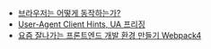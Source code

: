 - [브라우저는 어떻게 동작하는가?](https://d2.naver.com/helloworld/59361)
- [User-Agent Client Hints, UA 프리징](https://d2.naver.com/helloworld/6532276)
- [요즘 잘나가는 프론트엔드 개발 환경 만들기 Webpack4](https://meetup.toast.com/posts/153)
